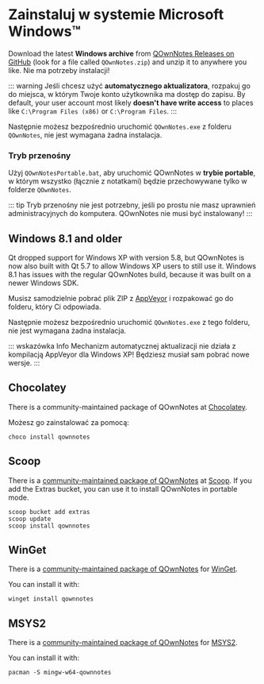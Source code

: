 # Zainstaluj w systemie Microsoft Windows™

Download the latest **Windows archive** from [QOwnNotes Releases on GitHub](https://github.com/pbek/QOwnNotes/releases) (look for a file called `QOwnNotes.zip`) and unzip it to anywhere you like. Nie ma potrzeby instalacji!

::: warning
Jeśli chcesz użyć **automatycznego aktualizatora**, rozpakuj go do miejsca, w którym Twoje konto użytkownika ma dostęp do zapisu. By default, your user account most likely **doesn't have write access** to places like `C:\Program Files (x86)` or `C:\Program Files`.
:::

Następnie możesz bezpośrednio uruchomić `QOwnNotes.exe` z folderu `QOwnNotes`, nie jest wymagana żadna instalacja.

### Tryb przenośny

Użyj `QOwnNotesPortable.bat`, aby uruchomić QOwnNotes w **trybie portable**, w którym wszystko (łącznie z notatkami) będzie przechowywane tylko w folderze `QOwnNotes`.

::: tip
Tryb przenośny nie jest potrzebny, jeśli po prostu nie masz uprawnień administracyjnych do komputera. QOwnNotes nie musi być instalowany!
:::

## Windows 8.1 and older

Qt dropped support for Windows XP with version 5.8, but QOwnNotes is now also built with Qt 5.7 to allow Windows XP users to still use it. Windows 8.1 has issues with the regular QOwnNotes build, because it was built on a newer Windows SDK.

Musisz samodzielnie pobrać plik ZIP z [AppVeyor](https://ci.appveyor.com/project/pbek/qownnotes/build/artifacts) i rozpakować go do folderu, który Ci odpowiada.

Następnie możesz bezpośrednio uruchomić `QOwnNotes.exe` z tego folderu, nie jest wymagana żadna instalacja.

::: wskazówka Info 
Mechanizm automatycznej aktualizacji nie działa z kompilacją AppVeyor dla Windows XP!
Będziesz musiał sam pobrać nowe wersje.
:::

## Chocolatey

There is a community-maintained package of QOwnNotes at [Chocolatey](https://chocolatey.org/packages/qownnotes/).

Możesz go zainstalować za pomocą:

```shell
choco install qownnotes
```

## Scoop

There is a [community-maintained package of QOwnNotes](https://github.com/ScoopInstaller/Extras/blob/master/bucket/qownnotes.json) at [Scoop](https://scoop.sh/). If you add the Extras bucket, you can use it to install QOwnNotes in portable mode.

```shell
scoop bucket add extras
scoop update
scoop install qownnotes
```

## WinGet

There is a [community-maintained package of QOwnNotes](https://github.com/microsoft/winget-pkgs/tree/master/manifests/p/pbek/QOwnNotes) for [WinGet](https://github.com/microsoft/winget-cli).

You can install it with:

```shell
winget install qownnotes
```

## MSYS2

There is a [community-maintained package of QOwnNotes](https://packages.msys2.org/base/mingw-w64-qownnotes) for [MSYS2](hhttps://www.msys2.org/).

You can install it with:

```shell
pacman -S mingw-w64-qownnotes
```
